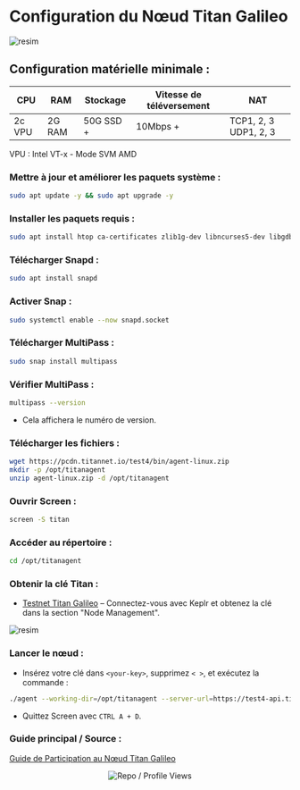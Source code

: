 # Configuration du Nœud Titan Galileo

![resim](https://github.com/user-attachments/assets/4c227290-b685-40f1-ae70-fe8524f85e3a)

## Configuration matérielle minimale :

| CPU      | RAM     | Stockage         | Vitesse de téléversement | NAT                |
|----------|---------|------------------|--------------------------|--------------------|
| 2c VPU   | 2G RAM  | 50G SSD +        | 10Mbps +                 | TCP1, 2, 3 UDP1, 2, 3 |

VPU : Intel VT-x - Mode SVM AMD

### Mettre à jour et améliorer les paquets système :

```bash
sudo apt update -y && sudo apt upgrade -y
```

### Installer les paquets requis :

```bash
sudo apt install htop ca-certificates zlib1g-dev libncurses5-dev libgdbm-dev libnss3-dev tmux iptables curl nvme-cli git wget make jq libleveldb-dev build-essential pkg-config ncdu tar clang bsdmainutils lsb-release libssl-dev libreadline-dev libffi-dev jq gcc screen unzip lz4 -y
```

### Télécharger Snapd :

```bash
sudo apt install snapd
```

### Activer Snap :

```bash
sudo systemctl enable --now snapd.socket
```

### Télécharger MultiPass :

```bash
sudo snap install multipass
```

### Vérifier MultiPass :

```bash
multipass --version
```

- Cela affichera le numéro de version.

### Télécharger les fichiers :

```bash
wget https://pcdn.titannet.io/test4/bin/agent-linux.zip
mkdir -p /opt/titanagent
unzip agent-linux.zip -d /opt/titanagent
```

### Ouvrir Screen :

```bash
screen -S titan
```

### Accéder au répertoire :

```bash
cd /opt/titanagent
```

### Obtenir la clé Titan :

- [Testnet Titan Galileo](https://test4.titannet.io/) – Connectez-vous avec Keplr et obtenez la clé dans la section "Node Management".

![resim](https://github.com/user-attachments/assets/1e2864ef-ba38-43a1-800d-37093b3b5f73)

### Lancer le nœud :

- Insérez votre clé dans `<your-key>`, supprimez `< >`, et exécutez la commande :

```bash
./agent --working-dir=/opt/titanagent --server-url=https://test4-api.titannet.io --key=<your-key>
```

- Quittez Screen avec `CTRL A + D`.

### Guide principal / Source :

[Guide de Participation au Nœud Titan Galileo](https://titannet.gitbook.io/titan-network-en/galileo-testnet/node-participation-guide)



<p align="center">
  <img src="https://komarev.com/ghpvc/?username=FurkanL0&style=flat-square&color=brightgreen&label=Profile+Views+/+Repo+Views+" alt="Repo / Profile Views" />
</p>
